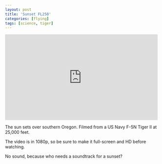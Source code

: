```yaml
---
layout: post
title: 'Sunset FL250'
categories: [flying]
tags: [science, tiger]
---
```

<aside class="video">
	<iframe src="http://player.vimeo.com/video/40785545" width="500" height="281" frameborder="0" webkitAllowFullScreen mozallowfullscreen allowFullScreen></iframe>
</aside>

The sun sets over southern Oregon. Filmed from a US Navy F-5N Tiger II at 25,000 feet.

The video is in 1080p, so be sure to make it full-screen and HD before watching.

No sound, because who needs a soundtrack for a sunset?